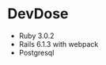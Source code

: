 # DevDose

<!-- https://user-images.githubusercontent.com/33657734/147578325-0a5f3954-8053-450b-a081-9c87c9ca506f.png -->

* Ruby 3.0.2
* Rails 6.1.3 with webpack
* Postgresql

